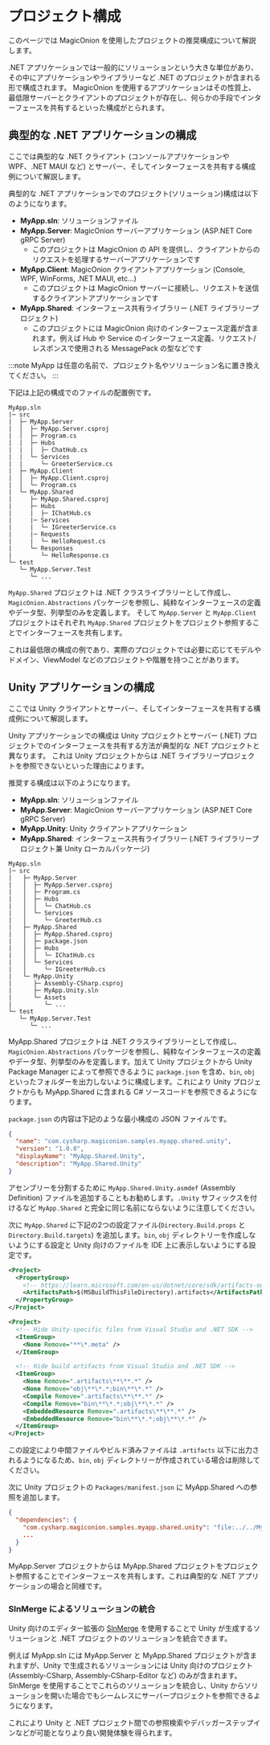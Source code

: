 # プロジェクト構成

このページでは MagicOnion を使用したプロジェクトの推奨構成について解説します。

.NET アプリケーションでは一般的にソリューションという大きな単位があり、その中にアプリケーションやライブラリーなど .NET のプロジェクトが含まれる形で構成されます。
MagicOnion を使用するアプリケーションはその性質上、最低限サーバーとクライアントのプロジェクトが存在し、何らかの手段でインターフェースを共有するといった構成がとられます。

## 典型的な .NET アプリケーションの構成

ここでは典型的な .NET クライアント (コンソールアプリケーションや WPF、.NET MAUI など) とサーバー、そしてインターフェースを共有する構成例について解説します。

典型的な .NET アプリケーションでのプロジェクト(ソリューション)構成は以下のようになります。

- **MyApp.sln**: ソリューションファイル
- **MyApp.Server**: MagicOnion サーバーアプリケーション (ASP.NET Core gRPC Server)
    - このプロジェクトは MagicOnion の API を提供し、クライアントからのリクエストを処理するサーバーアプリケーションです
- **MyApp.Client**: MagicOnion クライアントアプリケーション (Console, WPF, WinForms, .NET MAUI, etc...)
    - このプロジェクトは MagicOnion サーバーに接続し、リクエストを送信するクライアントアプリケーションです
- **MyApp.Shared**: インターフェース共有ライブラリー (.NET ライブラリープロジェクト)
    - このプロジェクトには MagicOnion 向けのインターフェース定義が含まれます。例えば Hub や Service のインターフェース定義、リクエスト/レスポンスで使用される MessagePack の型などです

:::note
MyApp は任意の名前で、プロジェクト名やソリューション名に置き換えてください。
:::

下記は上記の構成でのファイルの配置例です。

```plaintext
MyApp.sln
|─ src
|  ├─ MyApp.Server
|  │  ├─ MyApp.Server.csproj
|  │  ├─ Program.cs
|  |  ├─ Hubs
|  |  |  ├─ ChatHub.cs
|  |  └─ Services
|  |     └─ GreeterService.cs
|  ├─ MyApp.Client
|  │  ├─ MyApp.Client.csproj
|  │  └─ Program.cs
|  └─ MyApp.Shared
|     ├─ MyApp.Shared.csproj
|     ├─ Hubs
|     |  ├─ IChatHub.cs
|     |─ Services
|     |  └─ IGreeterService.cs
|     |─ Requests
|     |  └─ HelloRequest.cs
|     └─ Responses
|        └─ HelloResponse.cs
└─ test
   └─ MyApp.Server.Test
      └─ ...
```

`MyApp.Shared` プロジェクトは .NET クラスライブラリーとして作成し、`MagicOnion.Abstractions` パッケージを参照し、純粋なインターフェースの定義やデータ型、列挙型のみを定義します。
そして `MyApp.Server` と `MyApp.Client` プロジェクトはそれぞれ `MyApp.Shared` プロジェクトをプロジェクト参照することでインターフェースを共有します。

これは最低限の構成の例であり、実際のプロジェクトでは必要に応じてモデルやドメイン、ViewModel などのプロジェクトや階層を持つことがあります。

## Unity アプリケーションの構成

ここでは Unity クライアントとサーバー、そしてインターフェースを共有する構成例について解説します。

Unity アプリケーションでの構成は Unity プロジェクトとサーバー (.NET) プロジェクトでのインターフェースを共有する方法が典型的な .NET プロジェクトと異なります。
これは Unity プロジェクトからは .NET ライブラリープロジェクトを参照できないといった理由によります。

推奨する構成は以下のようになります。

- **MyApp.sln**: ソリューションファイル
- **MyApp.Server**: MagicOnion サーバーアプリケーション (ASP.NET Core gRPC Server)
- **MyApp.Unity**: Unity クライアントアプリケーション
- **MyApp.Shared**: インターフェース共有ライブラリー (.NET ライブラリープロジェクト兼 Unity ローカルパッケージ)

```plaintext
MyApp.sln
|─ src
|   ├─ MyApp.Server
|   │  ├─ MyApp.Server.csproj
|   │  ├─ Program.cs
|   │  ├─ Hubs
|   │  │  └─ ChatHub.cs
|   │  └─ Services
|   │     └─ GreeterHub.cs
|   ├─ MyApp.Shared
|   │  ├─ MyApp.Shared.csproj
|   │  ├─ package.json
|   │  ├─ Hubs
|   │  │  └─ IChatHub.cs
|   │  └─ Services
|   │     └─ IGreeterHub.cs
|   └─ MyApp.Unity
|      ├─ Assembly-CSharp.csproj
|      ├─ MyApp.Unity.sln
|      └─ Assets
|         └─ ...
└─ test
   └─ MyApp.Server.Test
      └─ ...
```

MyApp.Shared プロジェクトは .NET クラスライブラリーとして作成し、`MagicOnion.Abstractions` パッケージを参照し、純粋なインターフェースの定義やデータ型、列挙型のみを定義します。加えて Unity プロジェクトから Unity Package Manager によって参照できるように `package.json` を含め、`bin`, `obj` といったフォルダーを出力しないように構成します。これにより Unity プロジェクトからも MyApp.Shared に含まれる C# ソースコードを参照できるようになります。

`package.json` の内容は下記のような最小構成の JSON ファイルです。

```json title="src/MyApp.Shared/package.json"
{
  "name": "com.cysharp.magiconion.samples.myapp.shared.unity",
  "version": "1.0.0",
  "displayName": "MyApp.Shared.Unity",
  "description": "MyApp.Shared.Unity"
}
```

アセンブリーを分割するために `MyApp.Shared.Unity.asmdef` (Assembly Definition) ファイルを追加することもお勧めします。`.Unity` サフィックスを付けるなど `MyApp.Shared` と完全に同じ名前にならないように注意してください。

次に `MyApp.Shared` に下記の2つの設定ファイル(`Directory.Build.props` と `Directory.Build.targets`) を追加します。`bin`, `obj` ディレクトリーを作成しないようにする設定と Unity 向けのファイルを IDE 上に表示しないようにする設定です。

```xml title="src/MyApp.Shared/Directory.Build.props"
<Project>
  <PropertyGroup>
    <!-- https://learn.microsoft.com/en-us/dotnet/core/sdk/artifacts-output -->
    <ArtifactsPath>$(MSBuildThisFileDirectory).artifacts</ArtifactsPath>
  </PropertyGroup>
</Project>
```

```xml title="src/MyApp.Shared/Directory.Build.targets"
<Project>
  <!-- Hide Unity-specific files from Visual Studio and .NET SDK -->
  <ItemGroup>
    <None Remove="**\*.meta" />
  </ItemGroup>

  <!-- Hide build artifacts from Visual Studio and .NET SDK -->
  <ItemGroup>
    <None Remove=".artifacts\**\**.*" />
    <None Remove="obj\**\*.*;bin\**\*.*" />
    <Compile Remove=".artifacts\**\**.*" />
    <Compile Remove="bin\**\*.*;obj\**\*.*" />
    <EmbeddedResource Remove=".artifacts\**\**.*" />
    <EmbeddedResource Remove="bin\**\*.*;obj\**\*.*" />
  </ItemGroup>
</Project>
```

この設定により中間ファイルやビルド済みファイルは `.artifacts` 以下に出力されるようになるため、`bin`, `obj` ディレクトリーが作成されている場合は削除してください。

次に Unity プロジェクトの `Packages/manifest.json` に MyApp.Shared への参照を追加します。

```json title="src/MyApp.Unity/Packages/manifest.json"
{
  "dependencies": {
    "com.cysharp.magiconion.samples.myapp.shared.unity": "file:../../MyApp.Shared",
    ...
  }
}
```

MyApp.Server プロジェクトからは MyApp.Shared プロジェクトをプロジェクト参照することでインターフェースを共有します。これは典型的な .NET アプリケーションの場合と同様です。

### SlnMerge によるソリューションの統合

Unity 向けのエディター拡張の [SlnMerge](https://github.com/Cysharp/SlnMerge) を使用することで Unity が生成するソリューションと .NET プロジェクトのソリューションを統合できます。

例えば MyApp.sln には MyApp.Server と MyApp.Shared プロジェクトが含まれますが、Unity で生成されるソリューションには Unity 向けのプロジェクト (Assembly-CSharp, Assembly-CSharp-Editor など) のみが含まれます。SlnMerge を使用することでこれらのソリューションを統合し、Unity からソリューションを開いた場合でもシームレスにサーバープロジェクトを参照できるようになります。

これにより Unity と .NET プロジェクト間での参照検索やデバッガーステップインなどが可能となりより良い開発体験を得られます。
